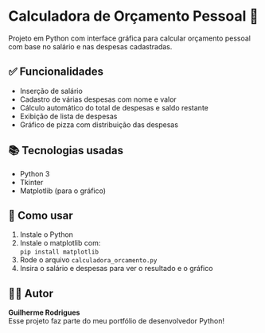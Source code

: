 # Calculadora de Orçamento Pessoal 💸

Projeto em Python com interface gráfica para calcular orçamento pessoal com base no salário e nas despesas cadastradas.

## ✅ Funcionalidades

- Inserção de salário
- Cadastro de várias despesas com nome e valor
- Cálculo automático do total de despesas e saldo restante
- Exibição de lista de despesas
- Gráfico de pizza com distribuição das despesas

## 📚 Tecnologias usadas

- Python 3
- Tkinter
- Matplotlib (para o gráfico)

## 🚀 Como usar

1. Instale o Python
2. Instale o matplotlib com:  
   `pip install matplotlib`
3. Rode o arquivo `calculadora_orcamento.py`
4. Insira o salário e despesas para ver o resultado e o gráfico

## 👨‍💻 Autor

**Guilherme Rodrigues**  
Esse projeto faz parte do meu portfólio de desenvolvedor Python!

